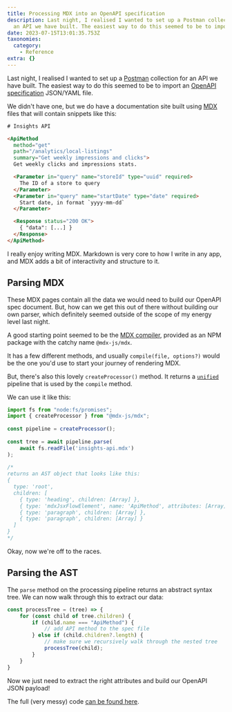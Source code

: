 ```yaml
---
title: Processing MDX into an OpenAPI specification
description: Last night, I realised I wanted to set up a Postman collection for
  an API we have built. The easiest way to do this seemed to be to import…
date: 2023-07-15T13:01:35.753Z
taxonomies:
  category:
    - Reference
extra: {}
---
```

Last night, I realised I wanted to set up a [Postman](https://www.postman.com) collection for an API we have built. The easiest way to do this seemed to be to import an [OpenAPI specification](https://en.wikipedia.org/wiki/OpenAPI_Specification) JSON/YAML file.

We didn't have one, but we do have a documentation site built using [MDX](https://mdxjs.com) files that will contain snippets like this:

```html
# Insights API

<ApiMethod
  method="get"
  path="/analytics/local-listings"
  summary="Get weekly impressions and clicks">
  Get weekly clicks and impressions stats.

  <Parameter in="query" name="storeId" type="uuid" required>
    The ID of a store to query
  </Parameter>
  <Parameter in="query" name="startDate" type="date" required>
    Start date, in format `yyyy-mm-dd`
  </Parameter>

  <Response status="200 OK">
    { "data": [...] }
  </Response>
</ApiMethod>
```

I really enjoy writing MDX. Markdown is very core to how I write in any app, and MDX adds a bit of interactivity and structure to it.


## Parsing MDX
These MDX pages contain all the data we would need to build our OpenAPI spec document. But, how can we get this out of there without building our own parser, which definitely seemed outside of the scope of my energy level last night.

A good starting point seemed to be the [MDX compiler](https://mdxjs.com/packages/mdx/), provided as an NPM package with the catchy name `@mdx-js/mdx`.

It has a few different methods, and usually `compile(file, options?)` would be the one you'd use to start your journey of rendering MDX.

But, there's also this lovely `createProcessor()` method. It returns a [`unified`](https://unifiedjs.com) pipeline that is used by the `compile` method.

We can use it like this:

```js
import fs from "node:fs/promises";
import { createProcessor } from "@mdx-js/mdx";
    
const pipeline = createProcessor();
  
const tree = await pipeline.parse(
	await fs.readFile('insights-api.mdx')
);
    
/*  
returns an AST object that looks like this:
{
  type: 'root',
  children: [
    { type: 'heading', children: [Array] },
    { type: 'mdxJsxFlowElement', name: 'ApiMethod', attributes: [Array], children: [Array] }
    { type: 'paragraph', children: [Array] },
    { type: 'paragraph', children: [Array] }
  ]
}
*/
```

Okay, now we're off to the races.

## Parsing the AST

The `parse` method on the processing pipeline returns an abstract syntax tree. We can now walk through this to extract our data:

```js
const processTree = (tree) => {
	for (const child of tree.children) {
		if (child.name === "ApiMethod") {
			// add API method to the spec file
		} else if (child.children?.length) {
			// make sure we recursively walk through the nested tree
			processTree(child);
		}
	}
}
```

Now we just need to extract the right attributes and build our OpenAPI JSON payload!

The full (very messy) code [can be found here](https://gist.github.com/tschoffelen/c90267addffc3526e39e61c1deed3aee).